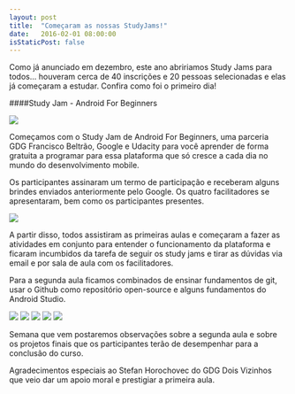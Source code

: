 ```yaml
---
layout: post
title:  "Começaram as nossas StudyJams!"
date:   2016-02-01 08:00:00
isStaticPost: false
---
```


Como já anunciado em dezembro, este ano abririamos Study Jams para todos... houveram cerca de 40 inscrições e 20 pessoas selecionadas e elas já começaram a  estudar. Confira como foi o primeiro dia!

####Study Jam - Android For Beginners

<img src="{{ site.baseurl }}/img/posts/codelabstudyjam/masthead.png" style="width = 100%; margin=0 auto;" />

Começamos com o Study Jam de Android For Beginners, uma parceria GDG Francisco Beltrão, Google e Udacity para você aprender de forma gratuita a programar para essa plataforma que só cresce a cada dia no mundo do desenvolvimento mobile.

Os participantes assinaram um termo de participação e receberam alguns brindes enviados anteriormente pelo Google. Os quatro facilitadores se apresentaram, bem como os participantes presentes.

<img src="{{ site.baseurl }}/img/posts/studyjamsstarted/aula1_6.jpg" style="width = 100%; margin=0 auto;" />

A partir disso, todos assistiram as primeiras aulas e começaram a fazer as atividades em conjunto para entender o funcionamento da plataforma e ficaram incumbidos da tarefa de seguir os study jams e tirar as dúvidas via email e por sala de aula com os facilitadores.

Para a segunda aula ficamos combinados de ensinar fundamentos de git, usar o Github como repositório open-source e alguns fundamentos do Android Studio.

<img src="{{ site.baseurl }}/img/posts/studyjamsstarted/aula1_1.jpg" style="width = 100%; margin=0 auto;" />
<img src="{{ site.baseurl }}/img/posts/studyjamsstarted/aula1_2.jpg" style="width = 100%; margin=0 auto;" />
<img src="{{ site.baseurl }}/img/posts/studyjamsstarted/aula1_3.jpg" style="width = 100%; margin=0 auto;" />
<img src="{{ site.baseurl }}/img/posts/studyjamsstarted/aula1_4.jpg" style="width = 100%; margin=0 auto;" />
<img src="{{ site.baseurl }}/img/posts/studyjamsstarted/aula1_5.jpg" style="width = 100%; margin=0 auto;" />

Semana que vem postaremos observações sobre a segunda aula e sobre os projetos finais que os participantes terão de desempenhar para a conclusão do curso.

Agradecimentos especiais ao Stefan Horochovec do GDG Dois Vizinhos que veio dar um apoio moral e prestigiar a primeira aula.

<img class="img-responsive feature-image" src="{{ site.baseurl }}/img/posts/codelabstudyjam/cover_studyjams.png" style="display:none">
